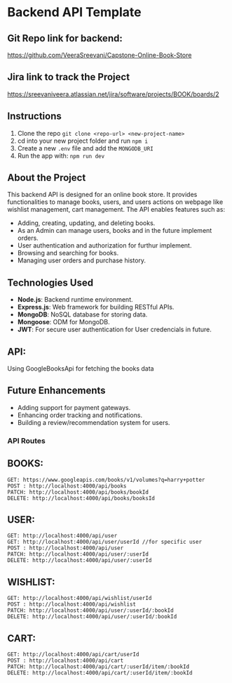 # Backend API Template

## Git Repo link for backend:
https://github.com/VeeraSreevani/Capstone-Online-Book-Store

## Jira link to track the Project 
https://sreevaniveera.atlassian.net/jira/software/projects/BOOK/boards/2

## Instructions

1. Clone the repo `git clone <repo-url> <new-project-name>`
2. cd into your new project folder and run `npm i`
3. Create a new `.env` file and add the `MONGODB_URI`
4. Run the app with: `npm run dev`

## About the Project

This backend API is designed for an online book store. It provides functionalities to manage books, users, and users actions on webpage like wishlist management, cart management. The API enables features such as:

- Adding, creating, updating, and deleting books.
- As an Admin can manage users, books and in the future implement orders.
- User authentication and authorization for furthur implement.
- Browsing and searching for books.
- Managing user orders and purchase history.

## Technologies Used

- **Node.js**: Backend runtime environment.
- **Express.js**: Web framework for building RESTful APIs.
- **MongoDB**: NoSQL database for storing data.
- **Mongoose**: ODM for MongoDB.
- **JWT**: For secure user authentication for User credencials in future.

## API: 
Using GoogleBooksApi for fetching the books data

## Future Enhancements

- Adding support for payment gateways.
- Enhancing order tracking and notifications.
- Building a review/recommendation system for users.

### API Routes
## BOOKS:
    GET: https://www.googleapis.com/books/v1/volumes?q=harry+potter
    POST : http://localhost:4000/api/books
    PATCH: http://localhost:4000/api/books/bookId
    DELETE: http://localhost:4000/api/books/booksId
## USER:
    GET: http://localhost:4000/api/user
    GET: http://localhost:4000/api/user/userId //for specific user
    POST : http://localhost:4000/api/user
    PATCH: http://localhost:4000/api/user/:userId
    DELETE: http://localhost:4000/api/user/:userId
## WISHLIST:
    GET: http://localhost:4000/api/wishlist/userId
    POST : http://localhost:4000/api/wishlist
    PATCH: http://localhost:4000/api/user/:userId/:bookId
    DELETE: http://localhost:4000/api/user/:userId/:bookId
## CART:
    GET: http://localhost:4000/api/cart/userId
    POST : http://localhost:4000/api/cart
    PATCH: http://localhost:4000/api/cart/:userId/item/:bookId
    DELETE: http://localhost:4000/api/cart/:userId/item/:bookId


